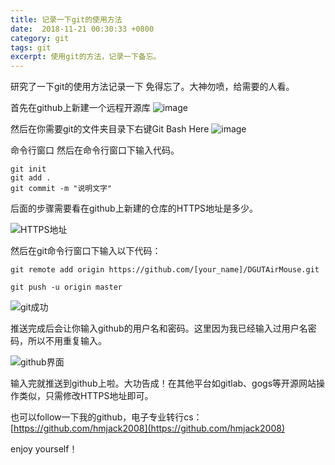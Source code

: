 ```yaml
---
title: 记录一下git的使用方法
date:  2018-11-21 00:30:33 +0800
category: git
tags: git
excerpt: 使用git的方法，记录一下备忘。
---
```


研究了一下git的使用方法记录一下 免得忘了。大神勿喷，给需要的人看。


首先在github上新建一个远程开源库
![image](https://upload-images.jianshu.io/upload_images/13517457-8251c119329ef8ee.png?imageMogr2/auto-orient/strip%7CimageView2/2/w/1240)


然后在你需要git的文件夹目录下右键Git Bash Here
![image](https://upload-images.jianshu.io/upload_images/13517457-dc6c0c1d332c9720.png?imageMogr2/auto-orient/strip%7CimageView2/2/w/1240)


命令行窗口
然后在命令行窗口下输入代码。
```
git init
git add .
git commit -m "说明文字"
```
后面的步骤需要看在github上新建的仓库的HTTPS地址是多少。



![HTTPS地址](https://upload-images.jianshu.io/upload_images/13517457-9627a32d247749c9.png?imageMogr2/auto-orient/strip%7CimageView2/2/w/1240)

然后在git命令行窗口下输入以下代码：
```
git remote add origin https://github.com/[your_name]/DGUTAirMouse.git

git push -u origin master
```


![git成功](https://upload-images.jianshu.io/upload_images/13517457-c21f8a21b388f43e.png?imageMogr2/auto-orient/strip%7CimageView2/2/w/1240)

推送完成后会让你输入github的用户名和密码。这里因为我已经输入过用户名密码，所以不用重复输入。



![github界面](https://upload-images.jianshu.io/upload_images/13517457-ed53f2d99ba414a9.png?imageMogr2/auto-orient/strip%7CimageView2/2/w/1240)

输入完就推送到github上啦。大功告成！在其他平台如gitlab、gogs等开源网站操作类似，只需修改HTTPS地址即可。

也可以follow一下我的github，电子专业转行cs：[https://github.com/hmjack2008](https://github.com/hmjack2008)

enjoy yourself！


